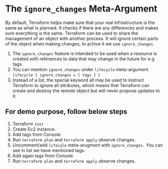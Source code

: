 # The ```ignore_changes``` Meta-Argument
By default, Terraform helps make sure that your real infrastructure is the same as what is planned. It checks if there are any differences and makes sure everything is the same. 
Terraform can be used to share the management of an object with another process. It will ignore certain parts of the object when making changes, to achive it we use `ignore_changes`.

1. The `ignore_changes` feature is intended to be used when a resource is created with references to data that may change in the future for e.g tags.
2. You can mention `ignore_changes` under `lifecycle` meta-argument.
`lifecycle {
    ignore_changes = [
        tags
    ]
}`
3. Instead of a list, the special keyword all may be used to instruct Terraform to ignore all attributes, which means that Terraform can create and destroy the remote object but will never propose updates to it.

## For demo purpose, follow below steps
1. Terraform `init`
2. Create Ec2 instance.
3. Add tags from Console.
4. Run `terraform plan` and `terraform apply` observe changes.
5. Uncomment/add `lifecyle` meta-arugment with `ignore_changes.` You can see in list we have mentioned tags.
6. Add again tags from Console
7. Run `terraform plan` and `terraform apply` observe changes.
